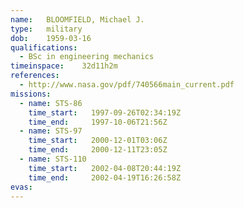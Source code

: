 ```yaml
---
name:	BLOOMFIELD, Michael J.
type:	military
dob:	1959-03-16
qualifications:
  - BSc in engineering mechanics
timeinspace:	32d11h2m
references:
  - http://www.nasa.gov/pdf/740566main_current.pdf
missions:
  - name: STS-86
    time_start:   1997-09-26T02:34:19Z
    time_end:     1997-10-06T21:56Z
  - name: STS-97
    time_start:   2000-12-01T03:06Z
    time_end:     2000-12-11T23:05Z
  - name: STS-110
    time_start:   2002-04-08T20:44:19Z
    time_end:     2002-04-19T16:26:58Z
evas:
---
```

